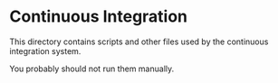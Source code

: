 # Continuous Integration

This directory contains scripts and other files used by the continuous integration system.

You probably should not run them manually.

